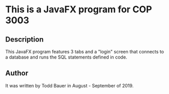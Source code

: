 # This is a JavaFX program for COP 3003

## Description
This JavaFX program features 3 tabs and a "login" screen that connects to a database and runs the SQL statements defined in code.

## Author
It was written by Todd Bauer in August - September of 2019.
